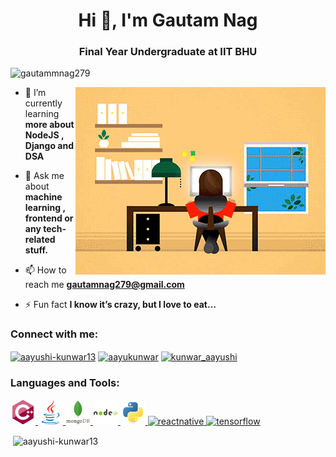 <!-- ### Hi there 👋 -->

<h1 align="center">Hi 👋, I'm Gautam Nag</h1>
<h3 align="center">Final Year Undergraduate at IIT BHU</h3>

<p align="left"> <img src="https://komarev.com/ghpvc/?username=gautamag279&label=Profile%20views&color=0e75b6&style=flat" alt="gautammnag279" /> </p>

<img align = "right" alt = "Coding" width = "400" src = "https://github.com/aayushi-kunwar13/aayushi-kunwar13/blob/main/JXA0.gif">
<!-- <p align="right"> <img src="https://i.gifer.com/JXA0.gif" alt="coding" /> </p> -->
<!-- <p>&nbsp;<img align="right" src="https://i.gifer.com/JXA0.gif" alt="gautamnag279" /></p>
 -->

- 🌱 I’m currently learning **more about NodeJS , Django and DSA**

- 💬 Ask me about **machine learning , frontend or any tech-related stuff.**

- 📫 How to reach me **gautamnag279@gmail.com**

- ⚡ Fun fact **I know it’s crazy, but I love to eat…**

<h3 align="left">Connect with me:</h3>
<p align="left">
<a href="https://linkedin.com/in/gautamnag279" target="blank"><img align="center" src="https://raw.githubusercontent.com/rahuldkjain/github-profile-readme-generator/master/src/images/icons/Social/linked-in-alt.svg" alt="aayushi-kunwar13" height="30" width="40" /></a>
<a href="https://kaggle.com/aayukunwar" target="blank"><img align="center" src="https://raw.githubusercontent.com/rahuldkjain/github-profile-readme-generator/master/src/images/icons/Social/kaggle.svg" alt="aayukunwar" height="30" width="40" /></a>
<a href="https://instagram.com/kunwar_aayushi" target="blank"><img align="center" src="https://raw.githubusercontent.com/rahuldkjain/github-profile-readme-generator/master/src/images/icons/Social/instagram.svg" alt="kunwar_aayushi" height="30" width="40" /></a>
</p>

<h3 align="left">Languages and Tools:</h3>
<p align="left"> <a href="https://www.w3schools.com/cpp/" target="_blank"> <img src="https://raw.githubusercontent.com/devicons/devicon/master/icons/cplusplus/cplusplus-original.svg" alt="cplusplus" width="40" height="40"/> </a> <a href="https://www.java.com" target="_blank"> <img src="https://raw.githubusercontent.com/devicons/devicon/master/icons/java/java-original.svg" alt="java" width="40" height="40"/> </a> <a href="https://www.mongodb.com/" target="_blank"> <img src="https://raw.githubusercontent.com/devicons/devicon/master/icons/mongodb/mongodb-original-wordmark.svg" alt="mongodb" width="40" height="40"/> </a> <a href="https://nodejs.org" target="_blank"> <img src="https://raw.githubusercontent.com/devicons/devicon/master/icons/nodejs/nodejs-original-wordmark.svg" alt="nodejs" width="40" height="40"/> </a> <a href="https://www.python.org" target="_blank"> <img src="https://raw.githubusercontent.com/devicons/devicon/master/icons/python/python-original.svg" alt="python" width="40" height="40"/> </a> <a href="https://reactnative.dev/" target="_blank"> <img src="https://reactnative.dev/img/header_logo.svg" alt="reactnative" width="40" height="40"/> </a> <a href="https://www.tensorflow.org" target="_blank"> <img src="https://www.vectorlogo.zone/logos/tensorflow/tensorflow-icon.svg" alt="tensorflow" width="40" height="40"/> </a> </p>

<p>&nbsp;<img align="center" src="https://github-readme-stats.vercel.app/api?username=aayushi-kunwar13&show_icons=true&locale=en" alt="aayushi-kunwar13" /></p>


<!--
**aayushi-kunwar13/aayushi-kunwar13** is a ✨ _special_ ✨ repository because its `README.md` (this file) appears on your GitHub profile.

Here are some ideas to get you started:

- 🔭 I’m currently working on ...
- 🌱 I’m currently learning ...
- 👯 I’m looking to collaborate on ...
- 🤔 I’m looking for help with ...
- 💬 Ask me about ...
- 📫 How to reach me: ...
- 😄 Pronouns: ...
- ⚡ Fun fact: ...
-->
